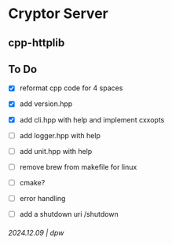 # Cryptor Server

## cpp-httplib

## To Do

* [x] reformat cpp code for 4 spaces
* [x] add version.hpp
* [x] add cli.hpp with help and implement cxxopts
* [ ] add logger.hpp with help
* [ ] add unit.hpp with help
* [ ] remove brew from makefile for linux
* [ ] cmake?
* [ ] error handling
* [ ] add a shutdown uri /shutdown


###### 2024.12.09 | dpw
